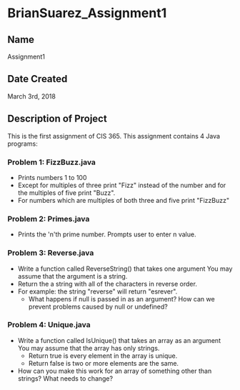 # BrianSuarez_Assignment1

## Name

Assignment1

## Date Created

March 3rd, 2018

## Description of Project

This is the first assignment of CIS 365. This assignment contains 4 Java programs:

### Problem 1: FizzBuzz.java

* Prints numbers 1 to 100
* Except for multiples of three print "Fizz" instead of the number and for the multiples of five print "Buzz".
* For numbers which are multiples of both three and five print "FizzBuzz"

### Problem 2: Primes.java

* Prints the 'n'th prime number. Prompts user to enter n value.

### Problem 3: Reverse.java

* Write a function called ReverseString() that takes one argument You may assume that the
  argument is a string.
* Return the a string with all of the characters in reverse order.
* For example: the string "reverse" will return "esrever".
  * What happens if null is passed in as an argument? How can we prevent problems caused by null
  or undefined?

### Problem 4: Unique.java

* Write a function called IsUnique() that takes an array as an argument You may assume that the
array has only strings.
  * Return true is every element in the array is unique.
  * Return false is two or more elements are the same.
* How can you make this work for an array of something other than strings? What needs to
change?